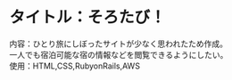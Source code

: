 # タイトル：そろたび！  
内容：ひとり旅にしぼったサイトが少なく思われたため作成。  
一人でも宿泊可能な宿の情報などを閲覧できるようにしたい。  
使用：HTML,CSS,RubyonRails,AWS